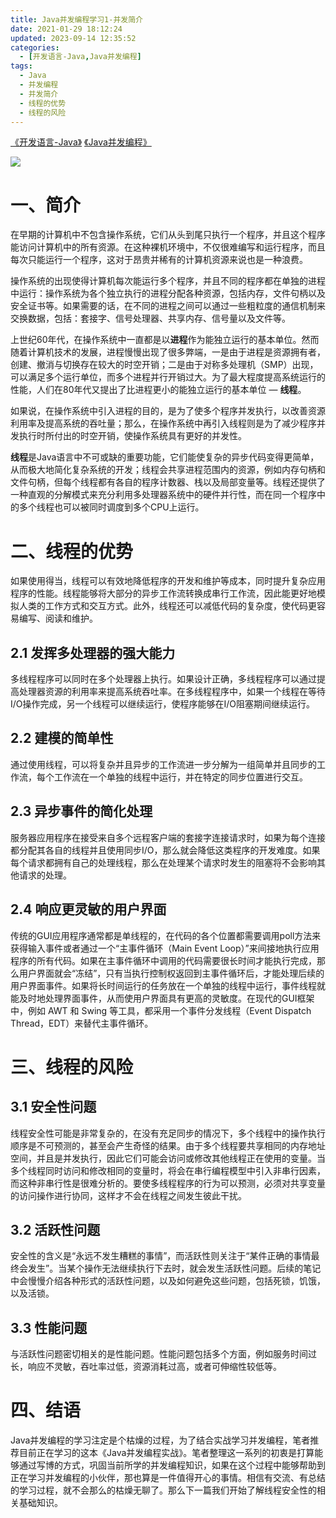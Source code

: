 ```yaml
---
title: Java并发编程学习1-并发简介
date: 2021-01-29 18:12:24
updated: 2023-09-14 12:35:52
categories:
  - [开发语言-Java,Java并发编程]
tags:
  - Java
  - 并发编程
  - 并发简介
  - 线程的优势
  - 线程的风险
---
```


[《开发语言-Java》](/categories/开发语言-Java/) [《Java并发编程》](/categories/开发语言-Java/Java并发编程/) 

![](/images/java-concurrency-logo.png)

# 一、简介
在早期的计算机中不包含操作系统，它们从头到尾只执行一个程序，并且这个程序能访问计算机中的所有资源。在这种裸机环境中，不仅很难编写和运行程序，而且每次只能运行一个程序，这对于昂贵并稀有的计算机资源来说也是一种浪费。

操作系统的出现使得计算机每次能运行多个程序，并且不同的程序都在单独的进程中运行：操作系统为各个独立执行的进程分配各种资源，包括内存，文件句柄以及安全证书等。如果需要的话，在不同的进程之间可以通过一些粗粒度的通信机制来交换数据，包括：套接字、信号处理器、共享内存、信号量以及文件等。

上世纪60年代，在操作系统中一直都是以**进程**作为能独立运行的基本单位。然而随着计算机技术的发展，进程慢慢出现了很多弊端，一是由于进程是资源拥有者，创建、撤消与切换存在较大的时空开销；二是由于对称多处理机（SMP）出现，可以满足多个运行单位，而多个进程并行开销过大。为了最大程度提高系统运行的性能，人们在80年代又提出了比进程更小的能独立运行的基本单位 — **线程**。

如果说，在操作系统中引入进程的目的，是为了使多个程序并发执行，以改善资源利用率及提高系统的吞吐量；那么，在操作系统中再引入线程则是为了减少程序并发执行时所付出的时空开销，使操作系统具有更好的并发性。

**线程**是Java语言中不可或缺的重要功能，它们能使复杂的异步代码变得更简单，从而极大地简化复杂系统的开发；线程会共享进程范围内的资源，例如内存句柄和文件句柄，但每个线程都有各自的程序计数器、栈以及局部变量等。线程还提供了一种直观的分解模式来充分利用多处理器系统中的硬件并行性，而在同一个程序中的多个线程也可以被同时调度到多个CPU上运行。


# 二、线程的优势
如果使用得当，线程可以有效地降低程序的开发和维护等成本，同时提升复杂应用程序的性能。线程能够将大部分的异步工作流转换成串行工作流，因此能更好地模拟人类的工作方式和交互方式。此外，线程还可以减低代码的复杂度，使代码更容易编写、阅读和维护。

## 2.1 发挥多处理器的强大能力
多线程程序可以同时在多个处理器上执行。如果设计正确，多线程程序可以通过提高处理器资源的利用率来提高系统吞吐率。在多线程程序中，如果一个线程在等待I/O操作完成，另一个线程可以继续运行，使程序能够在I/O阻塞期间继续运行。

## 2.2 建模的简单性
通过使用线程，可以将复杂并且异步的工作流进一步分解为一组简单并且同步的工作流，每个工作流在一个单独的线程中运行，并在特定的同步位置进行交互。
 
## 2.3 异步事件的简化处理
服务器应用程序在接受来自多个远程客户端的套接字连接请求时，如果为每个连接都分配其各自的线程并且使用同步I/O，那么就会降低这类程序的开发难度。如果每个请求都拥有自己的处理线程，那么在处理某个请求时发生的阻塞将不会影响其他请求的处理。

## 2.4 响应更灵敏的用户界面
传统的GUI应用程序通常都是单线程的，在代码的各个位置都需要调用poll方法来获得输入事件或者通过一个“主事件循环（Main Event Loop）”来间接地执行应用程序的所有代码。如果在主事件循环中调用的代码需要很长时间才能执行完成，那么用户界面就会“冻结”，只有当执行控制权返回到主事件循环后，才能处理后续的用户界面事件。如果将长时间运行的任务放在一个单独的线程中运行，事件线程就能及时地处理界面事件，从而使用户界面具有更高的灵敏度。在现代的GUI框架中，例如 AWT 和 Swing 等工具，都采用一个事件分发线程（Event Dispatch Thread，EDT）来替代主事件循环。

# 三、线程的风险
## 3.1 安全性问题
线程安全性可能是非常复杂的，在没有充足同步的情况下，多个线程中的操作执行顺序是不可预测的，甚至会产生奇怪的结果。由于多个线程要共享相同的内存地址空间，并且是并发执行，因此它们可能会访问或修改其他线程正在使用的变量。当多个线程同时访问和修改相同的变量时，将会在串行编程模型中引入非串行因素，而这种非串行性是很难分析的。要使多线程程序的行为可以预测，必须对共享变量的访问操作进行协同，这样才不会在线程之间发生彼此干扰。

## 3.2 活跃性问题
安全性的含义是“永远不发生糟糕的事情”，而活跃性则关注于“某件正确的事情最终会发生”。当某个操作无法继续执行下去时，就会发生活跃性问题。后续的笔记中会慢慢介绍各种形式的活跃性问题，以及如何避免这些问题，包括死锁，饥饿，以及活锁。

## 3.3 性能问题
与活跃性问题密切相关的是性能问题。性能问题包括多个方面，例如服务时间过长，响应不灵敏，吞吐率过低，资源消耗过高，或者可伸缩性较低等。

# 四、结语

Java并发编程的学习注定是个枯燥的过程，为了结合实战学习并发编程，笔者推荐目前正在学习的这本《Java并发编程实战》。笔者整理这一系列的初衷是打算能够通过写博的方式，巩固当前所学的并发编程知识，如果在这个过程中能够帮助到正在学习并发编程的小伙伴，那也算是一件值得开心的事情。相信有交流、有总结的学习过程，就不会那么的枯燥无聊了。那么下一篇我们开始了解线程安全性的相关基础知识。